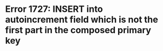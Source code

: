 # Error 1727: INSERT into autoincrement field which is not the first part in the composed primary key

